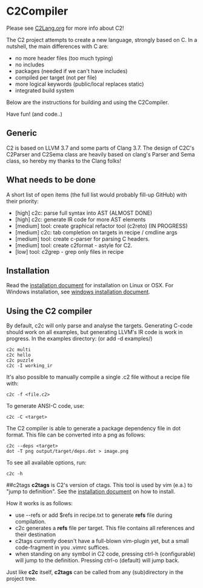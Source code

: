 # C2Compiler

Please see [C2Lang.org](http://c2lang.org) for more info about C2!

The C2 project attempts to create a new language, strongly based on C.
In a nutshell, the main differences with C are:
* no more header files (too much typing)
* no includes
* packages (needed if we can't have includes)
* compiled per target (not per file)
* more logical keywords (public/local replaces static)
* integrated build system

Below are the instructions for building and using the C2Compiler.

Have fun! (and code..)


## Generic
C2 is based on LLVM 3.7 and some parts of Clang 3.7. The design of C2C's
C2Parser and C2Sema class are heavily based on clang's Parser and Sema class,
so hereby my thanks to the Clang folks!


## What needs to be done
A short list of open items (the full list would probably fill-up GitHub) with
their priority:
* [high] c2c: parse full syntax into AST (ALMOST DONE)
* [high] c2c: generate IR code for more AST elements
* [medium] tool: create graphical refactor tool (c2reto) (IN PROGRESS)
* [medium] c2c: tab completion on targets in recipe / cmdline args
* [medium] tool: create c-parser for parsing C headers.
* [medium] tool: create c2format - astyle for C2.
* [low] tool: c2grep - grep only files in recipe


## Installation
Read the [installation document](INSTALL.md) for installation on Linux or OSX. For
Windows installation, see [windows installation document](INSTALL_WIN.md).

## Using the C2 compiler
By default, c2c will only parse and analyse the targets. Generating C-code
should work on all examples, but generating LLVM's IR code is work in
progress. In the examples directory: (or add -d examples/)
```
c2c multi
c2c hello
c2c puzzle
c2c -I working_ir
```

It's also possible to manually compile a single .c2 file without a recipe
file with:
```
c2c -f <file.c2>
```

To generate ANSI-C code, use:
```
c2c -C <target>
```

The C2 compiler is able to generate a package dependency file in dot format. This
file can be converted into a png as follows:
```
c2c --deps <target>
dot -T png output/target/deps.dot > image.png
```

To see all available options, run:
```
c2c -h
```
##c2tags
**c2tags** is C2's version of ctags. This tool is used by vim (e.a.) to "jump to
definition". See the [installation document](INSTALL.md) on how to install.

How it works is as follows:
* use --refs or add $refs in recipe.txt to generate **refs** file during compilation.
* c2c generates a **refs** file per target. This file contains all references
    and their destination
* c2tags currently doesn't have a full-blown vim-plugin yet, but a small
    code-fragment in you .vimrc suffices.
* when standing on any symbol in C2 code, pressing ctrl-h (configurable)
    will jump to the definition. Pressing ctrl-o (default) will jump back.

Just like **c2c** itself, **c2tags** can be called from any (sub)directory in the
project tree.


